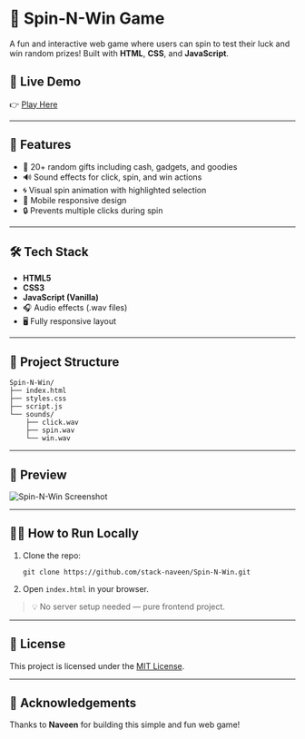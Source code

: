 # 🎉 Spin-N-Win Game

A fun and interactive web game where users can spin to test their luck and win random prizes! Built with **HTML**, **CSS**, and **JavaScript**.

## 🚀 Live Demo

👉 [Play Here](https://stack-naveen.github.io/Spin-N-Win/)

---

## 🧩 Features

- 🎁 20+ random gifts including cash, gadgets, and goodies
- 🔊 Sound effects for click, spin, and win actions
- 🌀 Visual spin animation with highlighted selection
- 📱 Mobile responsive design
- 🔒 Prevents multiple clicks during spin

---

## 🛠️ Tech Stack

- **HTML5**
- **CSS3**
- **JavaScript (Vanilla)**
- 🎧 Audio effects (.wav files)
- 🖥️ Fully responsive layout

---

## 📁 Project Structure

```
Spin-N-Win/
├── index.html
├── styles.css
├── script.js
└── sounds/
    ├── click.wav
    ├── spin.wav
    └── win.wav
```

---

## 📸 Preview

![Spin-N-Win Screenshot](https://github.com/user-attachments/assets/ef296259-bc19-4c4d-afb8-8a6276423590)

---

## 🧑‍💻 How to Run Locally

1. Clone the repo:
   ```
   git clone https://github.com/stack-naveen/Spin-N-Win.git
   ```
2. Open `index.html` in your browser.

> 💡 No server setup needed — pure frontend project.

---

## 📜 License

This project is licensed under the [MIT License](LICENSE).

---

## 🙌 Acknowledgements

Thanks to **Naveen** for building this simple and fun web game!
